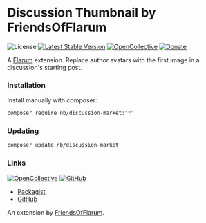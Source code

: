 # Discussion Thumbnail by FriendsOfFlarum

![License](https://img.shields.io/badge/license-MIT-blue.svg) [![Latest Stable Version](https://img.shields.io/packagist/v/nb/discussion-market.svg)](https://packagist.org/packages/nb/discussion-market) [![OpenCollective](https://img.shields.io/badge/opencollective-fof-blue.svg)](https://opencollective.com/fof/donate) [![Donate](https://img.shields.io/badge/donate-datitisev-important.svg)](https://datitisev.me/donate)

A [Flarum](http://flarum.org) extension. Replace author avatars with the first image in a discussion's starting post.

### Installation

Install manually with composer:

```sh
composer require nb/discussion-market:"*"
```

### Updating

```sh
composer update nb/discussion-market
```

### Links

[![OpenCollective](https://img.shields.io/badge/donate-friendsofflarum-44AEE5?style=for-the-badge&logo=open-collective)](https://opencollective.com/fof/donate) [![GitHub](https://img.shields.io/badge/donate-datitisev-ea4aaa?style=for-the-badge&logo=github)](https://datitisev.me/donate/github)

- [Packagist](https://packagist.org/packages/nb/discussion-market)
- [GitHub](https://github.com/FriendsOfFlarum/discussion-thumbnail)

An extension by [FriendsOfFlarum](https://github.com/FriendsOfFlarum).
